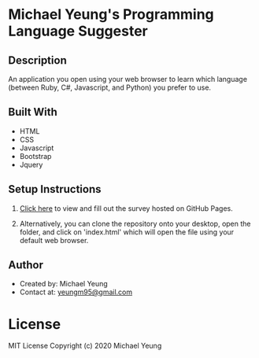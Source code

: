 # Michael Yeung's Programming Language Suggester

## Description 
An application you open using your web browser to learn which language (between Ruby, C#, Javascript, and Python) you prefer to use.  

## Built With
* HTML
* CSS 
* Javascript
* Bootstrap
* Jquery

## Setup Instructions
1. [Click here](https://yeungm95.github.io/programming-language-suggester/) to view and fill out the survey hosted on GitHub Pages.

2. Alternatively, you can clone the repository onto your desktop, open the folder, and click on 'index.html' which will open the file using your default web browser.
## Author
* Created by: Michael Yeung 
* Contact at: yeungm95@gmail.com

# License
MIT License
Copyright (c) 2020 Michael Yeung


